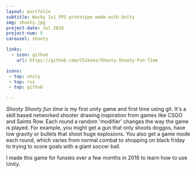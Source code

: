 ```yaml
---
layout: portfolio
subtitle: Wacky 1v1 FPS prototype made with Unity 
img: shooty.jpg
project-date: Jul 2016
project-num: 5
carousel: shooty

links:
  - icon: github
    url: https://github.com/Chikanz/Shooty-Shooty-Fun-Time

icons:
 - top: unity 
 - top: rss
 - top: github 

---
```


*Shooty Shooty fun time* is my first unity game and first time using git. It's a skill based networked shooter drawing inspiration from games like CSGO and Saints Row. Each round a random 'modifier' changes the way the game is played. For example, you might get a gun that only shoots doggos, have low gravity or bullets that shoot huge explosions. You also get a game mode each round, which varies from normal combat to shopping on black friday to trying to score goals with a giant soccer ball.

I made this game for funsies over a few months in 2016 to learn how to use Unity.
